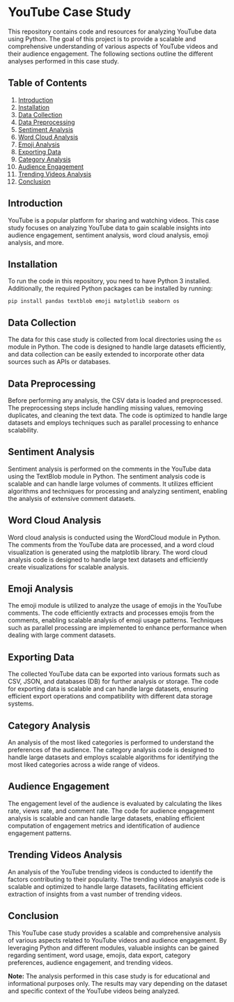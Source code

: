 # YouTube Case Study

This repository contains code and resources for analyzing YouTube data using Python. The goal of this project is to provide a scalable and comprehensive understanding of various aspects of YouTube videos and their audience engagement. The following sections outline the different analyses performed in this case study.

## Table of Contents

1. [Introduction](#introduction)
2. [Installation](#installation)
3. [Data Collection](#data-collection)
4. [Data Preprocessing](#data-preprocessing)
5. [Sentiment Analysis](#sentiment-analysis)
6. [Word Cloud Analysis](#word-cloud-analysis)
7. [Emoji Analysis](#emoji-analysis)
8. [Exporting Data](#exporting-data)
9. [Category Analysis](#category-analysis)
10. [Audience Engagement](#audience-engagement)
11. [Trending Videos Analysis](#trending-videos-analysis)
12. [Conclusion](#conclusion)

## Introduction

YouTube is a popular platform for sharing and watching videos. This case study focuses on analyzing YouTube data to gain scalable insights into audience engagement, sentiment analysis, word cloud analysis, emoji analysis, and more.

## Installation

To run the code in this repository, you need to have Python 3 installed. Additionally, the required Python packages can be installed by running:

```
pip install pandas textblob emoji matplotlib seaborn os 
```


## Data Collection

The data for this case study is collected from local directories using the `os` module in Python. The code is designed to handle large datasets efficiently, and data collection can be easily extended to incorporate other data sources such as APIs or databases.

## Data Preprocessing

Before performing any analysis, the CSV data is loaded and preprocessed. The preprocessing steps include handling missing values, removing duplicates, and cleaning the text data. The code is optimized to handle large datasets and employs techniques such as parallel processing to enhance scalability.

## Sentiment Analysis

Sentiment analysis is performed on the comments in the YouTube data using the TextBlob module in Python. The sentiment analysis code is scalable and can handle large volumes of comments. It utilizes efficient algorithms and techniques for processing and analyzing sentiment, enabling the analysis of extensive comment datasets.

## Word Cloud Analysis

Word cloud analysis is conducted using the WordCloud module in Python. The comments from the YouTube data are processed, and a word cloud visualization is generated using the matplotlib library. The word cloud analysis code is designed to handle large text datasets and efficiently create visualizations for scalable analysis.

## Emoji Analysis

The emoji module is utilized to analyze the usage of emojis in the YouTube comments. The code efficiently extracts and processes emojis from the comments, enabling scalable analysis of emoji usage patterns. Techniques such as parallel processing are implemented to enhance performance when dealing with large comment datasets.

## Exporting Data

The collected YouTube data can be exported into various formats such as CSV, JSON, and databases (DB) for further analysis or storage. The code for exporting data is scalable and can handle large datasets, ensuring efficient export operations and compatibility with different data storage systems.

## Category Analysis

An analysis of the most liked categories is performed to understand the preferences of the audience. The category analysis code is designed to handle large datasets and employs scalable algorithms for identifying the most liked categories across a wide range of videos.

## Audience Engagement

The engagement level of the audience is evaluated by calculating the likes rate, views rate, and comment rate. The code for audience engagement analysis is scalable and can handle large datasets, enabling efficient computation of engagement metrics and identification of audience engagement patterns.

## Trending Videos Analysis

An analysis of the YouTube trending videos is conducted to identify the factors contributing to their popularity. The trending videos analysis code is scalable and optimized to handle large datasets, facilitating efficient extraction of insights from a vast number of trending videos.

## Conclusion

This YouTube case study provides a scalable and comprehensive analysis of various aspects related to YouTube videos and audience engagement. By leveraging Python and different modules, valuable insights can be gained regarding sentiment, word usage, emojis, data export, category preferences, audience engagement, and trending videos.


**Note:** The analysis performed in this case study is for educational and informational purposes only. The results may vary depending on the dataset and specific context of the YouTube videos being analyzed.
